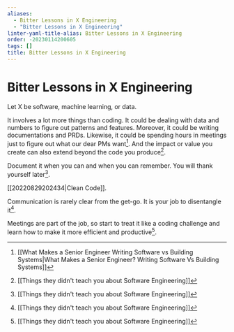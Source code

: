 ```yaml
---
aliases:
  - Bitter Lessons in X Engineering
  - "Bitter Lessons in X Engineering"
linter-yaml-title-alias: Bitter Lessons in X Engineering
order: -20230114200605
tags: []
title: Bitter Lessons in X Engineering
---
```


# Bitter Lessons in X Engineering

Let X be software, machine learning, or data.

It involves a lot more things than coding. It could be dealing with data and numbers to figure out patterns and features. Moreover, it could be writing documentations and PRDs. Likewise, it could be spending hours in meetings just to figure out what our dear PMs want[^2]. And the impact or value you create can also extend beyond the code you produce[^1].

Document it when you can and when you can remember. You will thank yourself later[^1].

[[20220829202434|Clean Code]].

Communication is rarely clear from the get-go. It is your job to disentangle it[^1].

Meetings are part of the job, so start to treat it like a coding challenge and learn how to make it more efficient and productive[^1].

[^2]: [[What Makes a Senior Engineer Writing Software vs Building Systems|What Makes a Senior Engineer? Writing Software Vs Building Systems]]
[^1]: [[Things they didn't teach you about Software Engineering]]